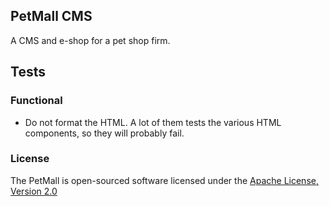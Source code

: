 ## PetMall CMS
A CMS and e-shop for a pet shop firm.

## Tests
### Functional 
- Do not format the HTML. A lot of them tests the various HTML components, so they will probably fail.

### License

The PetMall is open-sourced software licensed under the [Apache License, Version 2.0](http://www.apache.org/licenses/LICENSE-2.0)
